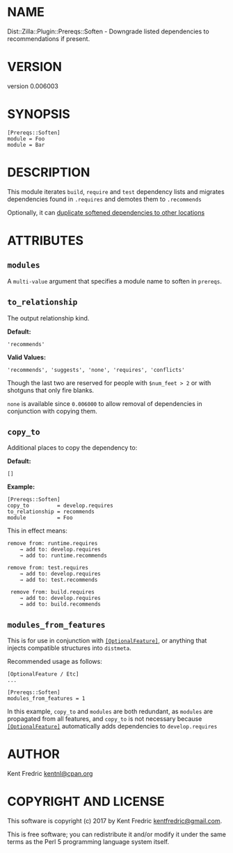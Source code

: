 # NAME

Dist::Zilla::Plugin::Prereqs::Soften - Downgrade listed dependencies to recommendations if present.

# VERSION

version 0.006003

# SYNOPSIS

    [Prereqs::Soften]
    module = Foo
    module = Bar

# DESCRIPTION

This module iterates `build`, `require` and `test` dependency lists and migrates dependencies found in `.requires` and
demotes them to `.recommends`

Optionally, it can [duplicate softened dependencies to other locations](#copy_to)

# ATTRIBUTES

## `modules`

A `multi-value` argument that specifies a module name to soften in `prereqs`.

## `to_relationship`

The output relationship kind.

**Default:**

    'recommends'

**Valid Values:**

    'recommends', 'suggests', 'none', 'requires', 'conflicts'

Though the last two are reserved for people with `$num_feet > 2` or with shotguns that only fire blanks.

`none` is available since `0.006000` to allow removal of dependencies in conjunction with copying them.

## `copy_to`

Additional places to copy the dependency to:

**Default:**

    []

**Example:**

    [Prereqs::Soften]
    copy_to         = develop.requires
    to_relationship = recommends
    module          = Foo

This in effect means:

    remove from: runtime.requires
        → add to: develop.requires
        → add to: runtime.recommends

    remove from: test.requires
        → add to: develop.requires
        → add to: test.recommends

     remove from: build.requires
        → add to: develop.requires
        → add to: build.recommends

## `modules_from_features`

This is for use in conjunction with [`[OptionalFeature]`](https://metacpan.org/pod/Dist::Zilla::Plugin::OptionalFeature), or anything that injects
compatible structures into `distmeta`.

Recommended usage as follows:

    [OptionalFeature / Etc]
    ...

    [Prereqs::Soften]
    modules_from_features = 1

In this example, `copy_to` and `modules` are both redundant, as `modules` are propagated from all features,
and `copy_to` is not necessary because  [`[OptionalFeature]`](https://metacpan.org/pod/Dist::Zilla::Plugin::OptionalFeature) automatically adds
dependencies to `develop.requires`

# AUTHOR

Kent Fredric <kentnl@cpan.org>

# COPYRIGHT AND LICENSE

This software is copyright (c) 2017 by Kent Fredric <kentfredric@gmail.com>.

This is free software; you can redistribute it and/or modify it under
the same terms as the Perl 5 programming language system itself.
